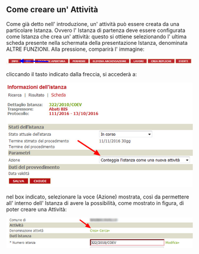 ## Come creare un' Attività

Come già detto nell' introduzione, un' attività può essere creata da una particolare Istanza. Ovvero l' Istanza di partenza deve essere configurata come Istanza che crea un' attività: questo si ottiene selezionando l' ultima scheda presente nella schermata   della presentazione Istanza, denominata ALTRE FUNZIONI. Alla pressione, comparirà l' immagine:

![](/assets/img_btn_info.jpg)

cliccando il tasto indicato dalla freccia, si accederà a:

![](/assets/img_set_creazione.jpg)

nel box indicato, selezionare la voce \(Azione\) mostrata, così da permettere all' interno dell' Istanza di avere la possibilità, come mostrato in figura, di poter creare una Attività:

![](/assets/img_crea_attivita.jpg)

